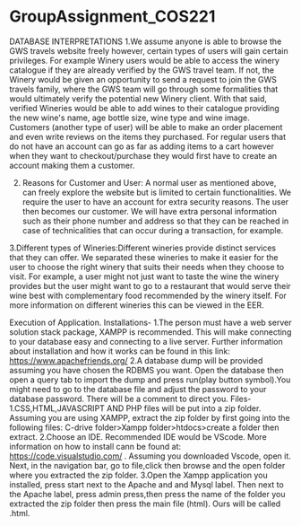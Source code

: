 # GroupAssignment_COS221
DATABASE INTERPRETATIONS
1.We assume anyone is able to browse the GWS travels website freely however, certain types of users will gain certain privileges. For example Winery users would be able to access the winery catalogue 
if they are already verified by the GWS travel team.
If not, the Winery would be given an opportunity to send a request to join the GWS travels family, where the GWS team will go through some formalities that would ultimately verify the potential new Winery client.
With that said, verified Wineries would be able to add wines to their catalogue providing the new wine's name, age bottle size, wine type and wine image.
Customers (another type of user) will be able to make an order placement and even write reviews on the items they purchased.
For regular users that do not have an account can go as far as adding items to a cart however when they want to checkout/purchase they would first have to create an account making them a customer.

2. Reasons for Customer and User: A normal user as mentioned above, can freely explore the website but is limited to certain functionalities. We require the user to have an account for extra security reasons.
The user then becomes our customer. We will have extra personal information such as their phone number and address so that they can be reached in case of technicalities that can occur during a transaction, for example.

3.Different types of Wineries:Different wineries provide distinct services that they can offer. We separated these wineries to make it easier for the user to choose the right winery that suits their needs when they choose to visit. For example, a user might not 
just want to taste the wine the winery provides but the user might want to go to a restaurant that would serve their wine best with complementary food recommended by the winery itself. For more information on different wineries this can be viewed in the EER.
 
Execution of Application.
Installations-
1.The person must have a web server solution stack package, XAMPP is recommended. This will make connecting to your database easy and connecting to a live server. Further information about installation and how it works
can be found in this link: https://www.apachefriends.org/
2.A database dump will be provided assuming you have chosen the RDBMS you want. Open the database then open a query tab to import the dump and press run(play button symbol).You might need to go to the database file and adjust the password to your
database password. There will be a comment to direct you.
Files-
1.CSS,HTML,JAVASCRIPT AND PHP files will be put into a zip folder. Assuming you are using XAMPP, extract the zip folder by first going into the following files: C-drive folder>Xampp folder>htdocs>create a folder then extract.
2.Choose an IDE. Recommended IDE would be VScode. More information on how to install cann be found at: https://code.visualstudio.com/ .
Assuming you downloaded Vscode, open it. Next, in the navigation bar, go to file,click then browse and the open folder where you extracted the zip folder.
3.Open the Xampp application you installed, press start next to the Apache and and Mysql label. Then next to the Apache label, press admin press,then press the name of the folder you extracted the zip folder then  press the main file (html). Ours will be called .html.
